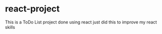 # react-project
This is a ToDo List project done using react
just did this to improve my react skills
